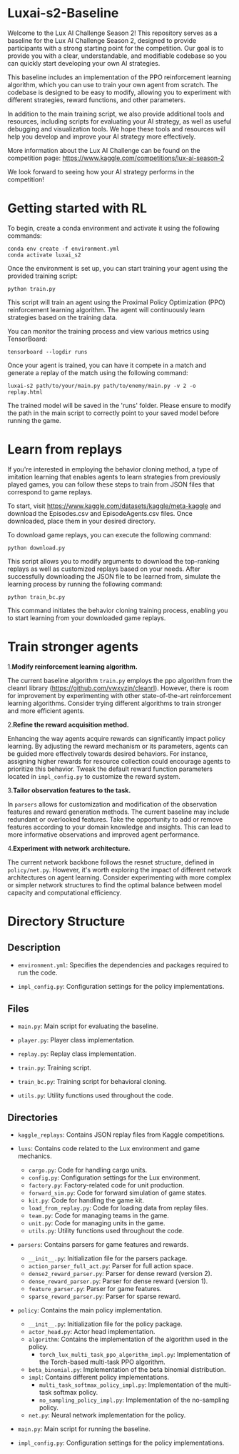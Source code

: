 # Luxai-s2-Baseline
Welcome to the Lux AI Challenge Season 2! This repository serves as a baseline for the Lux AI Challenge Season 2, designed to provide participants with a strong starting point for the competition. Our goal is to provide you with a clear, understandable, and modifiable codebase so you can quickly start developing your own AI strategies.

This baseline includes an implementation of the PPO reinforcement learning algorithm, which you can use to train your own agent from scratch. The codebase is designed to be easy to modify, allowing you to experiment with different strategies, reward functions, and other parameters.

In addition to the main training script, we also provide additional tools and resources, including scripts for evaluating your AI strategy, as well as useful debugging and visualization tools. We hope these tools and resources will help you develop and improve your AI strategy more effectively.

More information about the Lux AI Challenge can be found on the competition page: https://www.kaggle.com/competitions/lux-ai-season-2

We look forward to seeing how your AI strategy performs in the competition!

# Getting started with RL
To begin, create a conda environment and activate it using the following commands:
```
conda env create -f environment.yml
conda activate luxai_s2
```
Once the environment is set up, you can start training your agent using the provided training script:
```
python train.py
```
This script will train an agent using the Proximal Policy Optimization (PPO) reinforcement learning algorithm. The agent will continuously learn strategies based on the training data.

You can monitor the training process and view various metrics using TensorBoard:
```
tensorboard --logdir runs
```

Once your agent is trained, you can have it compete in a match and generate a replay of the match using the following command:
```
luxai-s2 path/to/your/main.py path/to/enemy/main.py -v 2 -o replay.html
```
The trained model will be saved in the 'runs' folder. Please ensure to modify the path in the main script to correctly point to your saved model before running the game.

# Learn from replays
If you're interested in employing the behavior cloning method, a type of imitation learning that enables agents to learn strategies from previously played games, you can follow these steps to train from JSON files that correspond to game replays.

To start, visit https://www.kaggle.com/datasets/kaggle/meta-kaggle and download the Episodes.csv and EpisodeAgents.csv files. Once downloaded, place them in your desired directory.

To download game replays, you can execute the following command:
```
python download.py
```
This script allows you to modify arguments to download the top-ranking replays as well as customized replays based on your needs. After successfully downloading the JSON file to be learned from, simulate the learning process by running the following command:
```
python train_bc.py
```
This command initiates the behavior cloning training process, enabling you to start learning from your downloaded game replays.

# Train stronger agents
1.**Modify reinforcement learning algorithm.** 

The current baseline algorithm `train.py` employs the ppo algorithm from the cleanrl library (https://github.com/vwxyzjn/cleanrl). However, there is room for improvement by experimenting with other state-of-the-art reinforcement learning algorithms. Consider trying different algorithms to train stronger and more efficient agents.

2.**Refine the reward acquisition method.** 

Enhancing the way agents acquire rewards can significantly impact policy learning. By adjusting the reward mechanism or its parameters, agents can be guided more effectively towards desired behaviors. For instance, assigning higher rewards for resource collection could encourage agents to prioritize this behavior. Tweak the default reward function parameters located in `impl_config.py` to customize the reward system.

3.**Tailor observation features to the task.** 

In `parsers` allows for customization and modification of the observation features and reward generation methods. The current baseline may include redundant or overlooked features. Take the opportunity to add or remove features according to your domain knowledge and insights. This can lead to more informative observations and improved agent performance.

4.**Experiment with network architecture.** 

The current network backbone follows the resnet structure, defined in `policy/net.py`. However, it's worth exploring the impact of different network architectures on agent learning. Consider experimenting with more complex or simpler network structures to find the optimal balance between model capacity and computational efficiency.

# Directory Structure
## Description

- `environment.yml`: Specifies the dependencies and packages required to run the code.

- `impl_config.py`: Configuration settings for the policy implementations.

## Files

- `main.py`: Main script for evaluating the baseline.

- `player.py`: Player class implementation.

- `replay.py`: Replay class implementation.

- `train.py`: Training script.

- `train_bc.py`: Training script for behavioral cloning.

- `utils.py`: Utility functions used throughout the code.

## Directories

- `kaggle_replays`: Contains JSON replay files from Kaggle competitions.

- `luxs`: Contains code related to the Lux environment and game mechanics.
  - `cargo.py`: Code for handling cargo units.
  - `config.py`: Configuration settings for the Lux environment.
  - `factory.py`: Factory-related code for unit production.
  - `forward_sim.py`: Code for forward simulation of game states.
  - `kit.py`: Code for handling the game kit.
  - `load_from_replay.py`: Code for loading data from replay files.
  - `team.py`: Code for managing teams in the game.
  - `unit.py`: Code for managing units in the game.
  - `utils.py`: Utility functions used throughout the code.


- `parsers`: Contains parsers for game features and rewards.
  - `__init__.py`: Initialization file for the parsers package.
  - `action_parser_full_act.py`: Parser for full action space.
  - `dense2_reward_parser.py`: Parser for dense reward (version 2).
  - `dense_reward_parser.py`: Parser for dense reward (version 1).
  - `feature_parser.py`: Parser for game features.
  - `sparse_reward_parser.py`: Parser for sparse reward.


- `policy`: Contains the main policy implementation.
  - `__init__.py`: Initialization file for the policy package.
  - `actor_head.py`: Actor head implementation.
  - `algorithm`: Contains the implementation of the algorithm used in the policy.
    - `torch_lux_multi_task_ppo_algorithm_impl.py`: Implementation of the Torch-based multi-task PPO algorithm.
  - `beta_binomial.py`: Implementation of the beta binomial distribution.
  - `impl`: Contains different policy implementations.
    - `multi_task_softmax_policy_impl.py`: Implementation of the multi-task softmax policy.
    - `no_sampling_policy_impl.py`: Implementation of the no-sampling policy.
  - `net.py`: Neural network implementation for the policy.

- `main.py`: Main script for running the baseline.

- `impl_config.py`: Configuration settings for the policy implementations.


